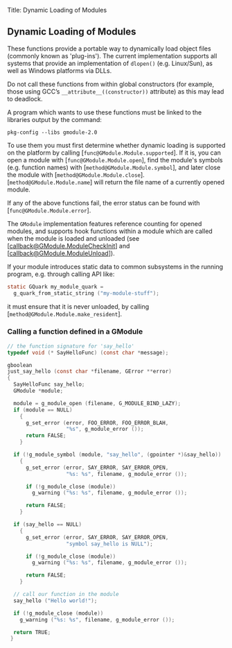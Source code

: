 Title: Dynamic Loading of Modules

## Dynamic Loading of Modules

These functions provide a portable way to dynamically load object files
(commonly known as 'plug-ins'). The current implementation supports all
systems that provide an implementation of `dlopen()` (e.g. Linux/Sun), as
well as Windows platforms via DLLs.

Do not call these functions from within global constructors (for example, those
using GCC’s `__attribute__((constructor))` attribute) as this may lead to deadlock.

A program which wants to use these functions must be linked to the libraries
output by the command:

    pkg-config --libs gmodule-2.0

To use them you must first determine whether dynamic loading is supported on
the platform by calling [`func@GModule.Module.supported`]. If it is, you can
open a module with [`func@GModule.Module.open`], find the module's symbols
(e.g. function names) with [`method@GModule.Module.symbol`], and later close
the module with [`method@GModule.Module.close`].
[`method@GModule.Module.name`] will return the file name of a currently
opened module.

If any of the above functions fail, the error status can be found with
[`func@GModule.Module.error`].

The `GModule` implementation features reference counting for opened modules,
and supports hook functions within a module which are called when the module
is loaded and unloaded (see [callback@GModule.ModuleCheckInit] and
[callback@GModule.ModuleUnload]).

If your module introduces static data to common subsystems in the running
program, e.g. through calling API like:

```c
static GQuark my_module_quark =
  g_quark_from_static_string ("my-module-stuff");
```

it must ensure that it is never unloaded, by calling
[`method@GModule.Module.make_resident`].

### Calling a function defined in a GModule

```c
// the function signature for 'say_hello'
typedef void (* SayHelloFunc) (const char *message);

gboolean
just_say_hello (const char *filename, GError **error)
{
  SayHelloFunc say_hello;
  GModule *module;

  module = g_module_open (filename, G_MODULE_BIND_LAZY);
  if (module == NULL)
    {
      g_set_error (error, FOO_ERROR, FOO_ERROR_BLAH,
                   "%s", g_module_error ());
      return FALSE;
    }

  if (!g_module_symbol (module, "say_hello", (gpointer *)&say_hello))
    {
      g_set_error (error, SAY_ERROR, SAY_ERROR_OPEN,
                   "%s: %s", filename, g_module_error ());

      if (!g_module_close (module))
        g_warning ("%s: %s", filename, g_module_error ());

      return FALSE;
    }

  if (say_hello == NULL)
    {
      g_set_error (error, SAY_ERROR, SAY_ERROR_OPEN,
                   "symbol say_hello is NULL");

      if (!g_module_close (module))
        g_warning ("%s: %s", filename, g_module_error ());

      return FALSE;
    }

  // call our function in the module
  say_hello ("Hello world!");

  if (!g_module_close (module))
    g_warning ("%s: %s", filename, g_module_error ());

  return TRUE;
 }
```
